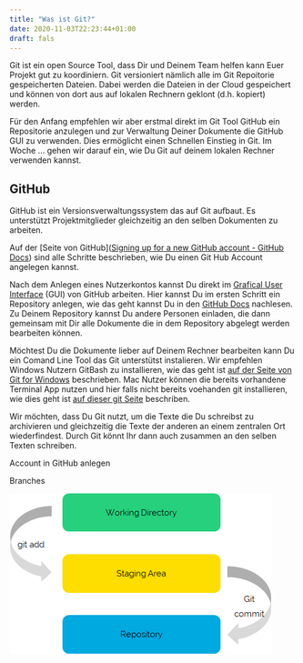```yaml
---
title: "Was ist Git?"
date: 2020-11-03T22:23:44+01:00
draft: fals
---
```


Git ist ein open Source Tool, dass Dir und Deinem Team helfen kann Euer Projekt gut zu koordiniern. Git versioniert nämlich alle im Git Repoitorie gespeicherten Dateien. Dabei werden die Dateien in der Cloud gespeichert und können von dort aus auf lokalen Rechnern geklont (d.h. kopiert) werden.

Für den Anfang empfehlen wir aber erstmal direkt im Git Tool GitHub ein Repositorie anzulegen und zur Verwaltung Deiner Dokumente die GitHub GUI zu verwenden. Dies ermöglicht einen Schnellen Einstieg in Git. Im Woche ... gehen wir darauf ein, wie Du Git auf deinem lokalen Rechner verwenden kannst.

## GitHub

GitHub ist ein Versionsverwaltungssystem das auf Git aufbaut. Es unterstützt Projektmitglieder gleichzeitig an den selben Dokumenten zu arbeiten. 

Auf der [Seite von GitHub]([Signing up for a new GitHub account - GitHub Docs](https://docs.github.com/en/free-pro-team@latest/github/getting-started-with-github/signing-up-for-a-new-github-account)) sind alle Schritte beschrieben, wie Du einen Git Hub Account angelegen kannst.

Nach dem Anlegen eines Nutzerkontos kannst Du direkt im [Grafical User Interface](https://github.com) (GUI) von GitHub arbeiten. Hier kannst Du im ersten Schritt ein Repository anlegen, wie das geht kannst Du in den [GitHub Docs](https://docs.github.com/en/free-pro-team@latest/github/getting-started-with-github/create-a-repo) nachlesen. Zu Deinem Repository kannst Du andere Personen einladen, die dann gemeinsam mit Dir alle Dokumente die in dem Repository abgelegt werden bearbeiten können.

Möchtest Du die Dokumente lieber auf Deinem Rechner bearbeiten kann Du ein Comand Line Tool das Git unterstütst instalieren. Wir empfehlen Windows Nutzern GitBash zu installieren, wie das geht ist [auf der Seite von Git for Windows](https://gitforwindows.org/) beschrieben. Mac Nutzer können die bereits vorhandene Terminal App nutzen und hier falls nicht bereits voehanden git installieren, wie dies geht ist [auf dieser git Seite](https://git-scm.com/download/mac) beschriben.


Wir möchten, dass Du Git nutzt, um die Texte die Du schreibst zu archivieren und gleichzeitig die Texte der anderen an einem zentralen Ort wiederfindest. Durch Git könnt Ihr dann auch zusammen an den selben Texten schreiben.

Account in GitHub anlegen



Branches

![](./2020-11-24-22-13-57-image.png)

